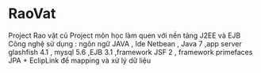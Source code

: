 # RaoVat
Project Rao vặt cũ
Project môn học làm quen với nền tảng J2EE và EJB
Công nghệ sử dụng :
ngôn ngữ JAVA , Ide Netbean , Java 7 ,app server glashfish 4.1 , mysql 5.6 ,EJB 3.1 ,framework JSF 2 , framework primefaces 
JPA + EclipLink để mapping và xử lý dữ liệu
